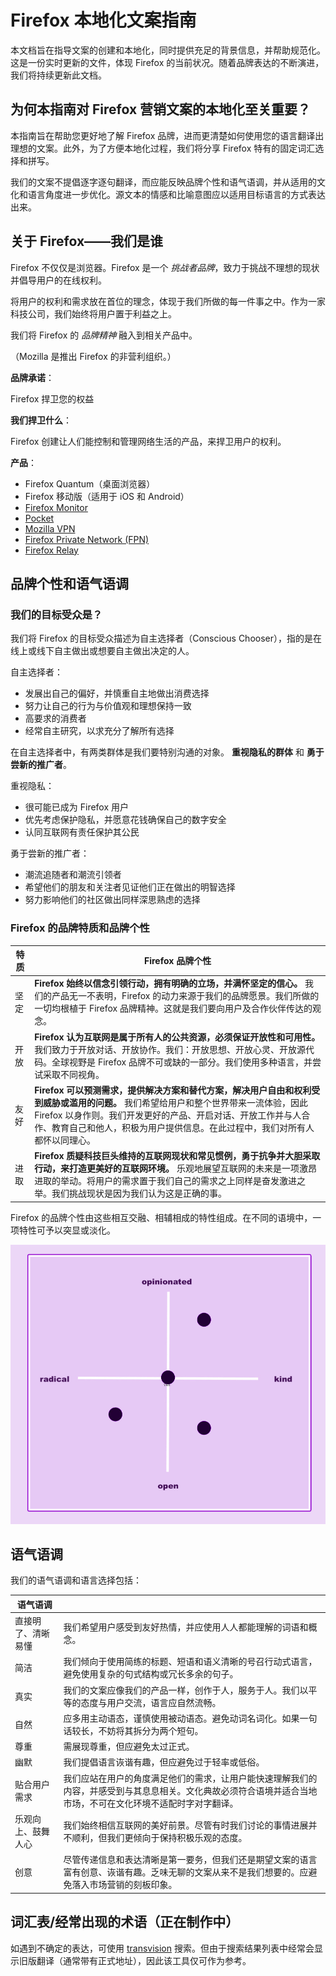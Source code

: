 # Firefox 本地化文案指南

本文档旨在指导文案的创建和本地化，同时提供充足的背景信息，并帮助规范化。这是一份实时更新的文件，体现 Firefox 的当前状况。随着品牌表达的不断演进，我们将持续更新此文档。

## 为何本指南对 Firefox 营销文案的本地化至关重要？

本指南旨在帮助您更好地了解 Firefox 品牌，进而更清楚如何使用您的语言翻译出理想的文案。此外，为了方便本地化过程，我们将分享 Firefox 特有的固定词汇选择和拼写。

我们的文案不提倡逐字逐句翻译，而应能反映品牌个性和语气语调，并从适用的文化和语言角度进一步优化。源文本的情感和比喻意图应以适用目标语言的方式表达出来。

## 关于 Firefox——我们是谁

Firefox 不仅仅是浏览器。Firefox 是一个 *挑战者品牌*，致力于挑战不理想的现状并倡导用户的在线权利。

将用户的权利和需求放在首位的理念，体现于我们所做的每一件事之中。作为一家科技公司，我们始终将用户置于利益之上。

我们将 Firefox 的 *品牌精神* 融入到相关产品中。

（Mozilla 是推出 Firefox 的非营利组织。）

**品牌承诺**：

Firefox 捍卫您的权益

**我们捍卫什么**：

Firefox 创建让人们能控制和管理网络生活的产品，来捍卫用户的权利。

**产品**：

* Firefox Quantum（桌面浏览器）
* Firefox 移动版（适用于 iOS 和 Android）
* [Firefox Monitor](https://monitor.firefox.com/)
* [Pocket](https://play.google.com/store/apps/)
* [Mozilla VPN](https://vpn.mozilla.org/)
* [Firefox Private Network (FPN)](https://fpn.firefox.com/)
* [Firefox Relay](https://relay.firefox.com/)

## 品牌个性和语气语调

### 我们的目标受众是？

我们将 Firefox 的目标受众描述为自主选择者（Conscious Chooser），指的是在线上或线下自主做出或想要自主做出决定的人。

自主选择者：

* 发展出自己的偏好，并慎重自主地做出消费选择
* 努力让自己的行为与价值观和理想保持一致
* 高要求的消费者
* 经常自主研究，以求充分了解所有选择

在自主选择者中，有两类群体是我们要特别沟通的对象。 **重视隐私的群体** 和 **勇于尝新的推广者**。

重视隐私：

* 很可能已成为 Firefox 用户
* 优先考虑保护隐私，并愿意花钱确保自己的数字安全
* 认同互联网有责任保护其公民

勇于尝新的推广者：

* 潮流追随者和潮流引领者
* 希望他们的朋友和关注者见证他们正在做出的明智选择
* 努力影响他们的社区做出同样深思熟虑的选择

### Firefox 的品牌特质和品牌个性

| **特质** |                                                                   **Firefox 品牌个性**                                                                    |
|--------|-------------------------------------------------------------------------------------------------------------------------------------------------------|
| 坚定     | **Firefox 始终以信念引领行动，拥有明确的立场，并满怀坚定的信心。** 我们的产品无一不表明，Firefox 的动力来源于我们的品牌愿景。我们所做的一切均根植于 Firefox 品牌精神。这就是我们要向用户及合作伙伴传达的观念。                                |
| 开放     | **Firefox 认为互联网是属于所有人的公共资源，必须保证开放性和可用性。** 我们致力于开放对话、开放协作。我们：开放思想、开放心灵、开放源代码。全球视野是 Firefox 品牌不可或缺的一部分。我们使用多种语言，并尝试采取不同视角。                              |
| 友好     | **Firefox 可以预测需求，提供解决方案和替代方案，解决用户自由和权利受到威胁或滥用的问题。** 我们希望给用户和整个世界带来一流体验，因此 Firefox 以身作则。我们开发更好的产品、开启对话、开放工作并与人合作、教育自己和他人，积极为用户提供信息。在此过程中，我们对所有人都怀以同理心。 |
| 进取     | **Firefox 质疑科技巨头维持的互联网现状和常见惯例，勇于抗争并大胆采取行动，来打造更美好的互联网环境。** 乐观地展望互联网的未来是一项激昂进取的举动。将用户的需求置于我们自己的需求之上同样是奋发激进之举。我们挑战现状是因为我们认为这是正确的事。                       |

Firefox 的品牌个性由这些相互交融、相辅相成的特性组成。在不同的语境中，一项特性可予以突显或淡化。

![Firefox 个性表](../images/firefox_marketing/firefox_personality_en.png)

## 语气语调

我们的语气语调和语言选择包括：

|   语气语调    |                                                                                |
|-----------|--------------------------------------------------------------------------------|
| 直接明了、清晰易懂 | 我们希望用户感受到友好热情，并应使用人人都能理解的词语和概念。                                                |
| 简洁        | 我们倾向于使用简练的标题、短语和语义清晰的号召行动式语言，避免使用复杂的句式结构或冗长多余的句子。                              |
| 真实        | 我们的文案应像我们的产品一样，创作于人，服务于人。我们以平等的态度与用户交流，语言应自然流畅。                                |
| 自然        | 应多用主动语态，谨慎使用被动语态。避免动词名词化。如果一句话较长，不妨将其拆分为两个短句。                                  |
| 尊重        | 需展现尊重，但应避免太过正式。                                                                |
| 幽默        | 我们提倡语言诙谐有趣，但应避免过于轻率或低俗。                                                        |
| 贴合用户需求    | 我们应站在用户的角度满足他们的需求，让用户能快速理解我们的内容，并感受到与其息息相关。文化典故必须符合语境并适合当地市场，不可在文化环境不适配时字对字翻译。 |
| 乐观向上、鼓舞人心 | 我们始终相信互联网的美好前景。尽管有时我们讨论的事情进展并不顺利，但我们更倾向于保持积极乐观的态度。                             |
| 创意        | 尽管传递信息和表达清晰是第一要务，但我们还是期望文案的语言富有创意、诙谐有趣。乏味无聊的文案从来不是我们想要的。应避免落入市场营销的刻板印象。        |

## 词汇表/经常出现的术语（正在制作中）

如遇到不确定的表达，可使用 [transvision](https://transvision.mozfr.org/) 搜索。但由于搜索结果列表中经常会显示旧版翻译（通常带有正式地址），因此该工具仅可作为参考。
